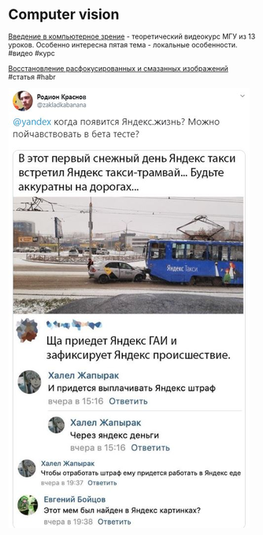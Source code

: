 # Computer vision

[Введение в компьютерное зрение](https://www.lektorium.tv/course/22847) - теоретический видеокурс МГУ из 13 уроков. Особенно интересна пятая тема - локальные особенности. \#видео \#курс

[Восстановление расфокусированных и смазанных изображений](https://habr.com/ru/post/152885/) \#статья \#habr

![&#x448;&#x443;&#x442;&#x43A;&#x430;](../.gitbook/assets/rodionnorm.jpg)



